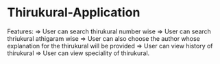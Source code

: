 # Thirukural-Application

Features: 
=> User can search thirukural number wise
=> User can search thriukural athigaram wise
=> User can also choose the author whose explanation for the thirukural will be provided
=> User can view history of thirukural 
=> User can view speciality of thirukural.


